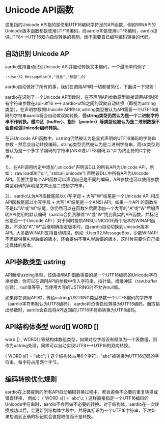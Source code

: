 # Unicode API函数

 这里指的Unicode
API指的是使用UTF16编码字符足的API函数，例如WINAPI的Unicode版本函数都是使用UTF16编码，而aardio10是使用UTF8编码，aardio提供UTF8<-->UTF16双向自动转换的机制，而不需要自已编写编码转换的代码。


## 自动识别 Unicode AP

aardio支持自动识别Unicode API并自动转换文本编码，一个最简单的例子：

``` aau
::User32.MessageBox(0,"消息","标题",0)
```

aardio自动做好了所有的事，我们在调用API时一切都被简化，下面讲一下规则：

aardio在识别了一个Unicode AP函数时，在不声明API参数原型直接调用API时所有字符串参数在api-utf16 <--> aardio-utf8之间的双向自动转换（即视为ustring类型）。在声明参数的Unicode API中str,ustring类型被认为API需要一个UTF16编码的字符串aardio将会自动做双向转换，**但string类型仍然认为是一个二进制字符串不作转换。缓冲区（buffer）、指针（pointer）等类型也被认为是二进制数据不会自动做Unicode编码转换。**

在非Unicode API函数中，ustring仍然被认为是显式声明的UTF16编码的字符串参数 - 然后会自动转换编码，string类型仍然被认为是二进制字符串，而str类型则被认为是一个多字节编码的字符串(ANSI或UTF8编码,以'\0'为终止符的C字符串）。

1）、在API调用约定中添加",unicode"声明该DLL的所有API为Unicode API，例如：
raw.loadDll("dll",,"stdcall,unicode") 声明该DLL中所有API为Unicode API。但要注意每个API函数可以声明自己是不同的编码，API参数也可以使用参数类型明确的声明是文本还是二进制字符串。

2）、aardio认为API函数尾部以小写字母 + 大写"W"结尾是一个Unicode API,相反API函数尾部以小写字母 + 大写"A"结尾是一个ANSI API。如果一个API 的函数名不是以"A"或"W"结尾，你仍然可以在函数名后面添加一个大写的"A"或"W"后缀声明API使用的默认编码（aardio会负责移除"A"或"W"找到真实的API函数，并标记他是否一个Unicode API ）对于同时提供ANSI,UNICODE两个版本的WINAPI函数，不添加"A","W"后缀明确指定版本时，由aardio自动切换到Unicode版本API。大多数WINAPI支持自动切换，例如 ::User32.MessageBox，少数WINAPI不但提供带A,W后缀的版本，还会提供不带A,W后缀的版本，这时候需要你自己指定具体的版本。

## API参数类型 ustring

API新增ustring类型，该值指明API函数需要的是一个UTF16编码的Unicode字符串参数，你可以在调用API的参数中传入字符串，指针值，或缓冲区（raw.buffer创建），null值等等，当使用大写的USTRING时不允许null值。

如果你在调用API时，传给ustring/USTRING类型参数一个UTF8编码的字符串（aardio字符串默认为UTF8编码），aardio将负责自动转换为UTF16编码，而取输出参数时，aardio会自动将API返回的UTF16字符串转换为UTF8编码。

## API结构体类型 word[] WORD []

word [] , WORD[] 等结构体数组类型，如果对应字段没有赋值为一个表数组，则作为ustring处理，同样可以自动实现UTF8<-->UTF16的双向转换。

{ WORD s[] = "abc"; } 这个结构体占用6个字符，"abc"被转换为UTF16记码的字符串，每字符占用两个字节。

## 编码转换优化规则


aardio在上面提到的所有API自动编码转换过程中，都会避免不必要的重复转换或错误转换， 例如： { WORD s[] = 'abc'u; } 这样直接指定一个UTF16编码的Unicode字符串时，aardio不会再做不必要的转换。对于结构体，aardio在一次转换成功以后，会更新到结构体字段中，并将其标识为一个UTF16字符串，下次如果检测到正确的标记就会直接取值而不是转换。
